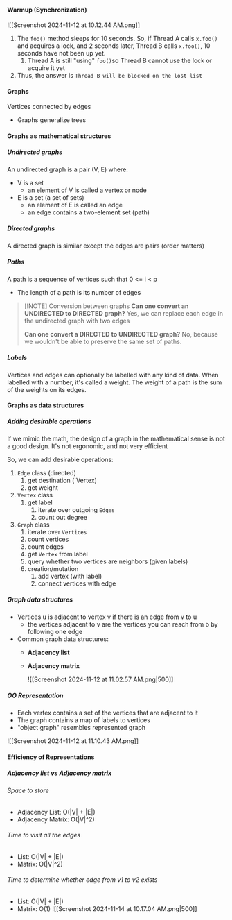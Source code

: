 #### Warmup (Synchronization)

![[Screenshot 2024-11-12 at 10.12.44 AM.png]]
1. The `foo()` method sleeps for 10 seconds. So, if Thread A calls `x.foo()` and acquires a lock, and 2 seconds later, Thread B calls `x.foo()`, 10 seconds have not been up yet. 
	1. Thread A is still "using" `foo()`so Thread B cannot use the lock or acquire it yet 
2. Thus, the answer is `Thread B will be blocked on the lost list`
#### Graphs 
Vertices connected by edges 
- Graphs generalize trees 
#### Graphs as mathematical structures
##### Undirected graphs 
An undirected graph is a pair (V, E) where: 
- V is a set 
	- an element of V is called a vertex or node 
- E is a set (a set of sets)
	- an element of E is called an edge 
	- an edge contains a two-element set (path)
##### Directed graphs 
A directed graph is similar except the edges are pairs (order matters)
##### Paths 
A path is a sequence of vertices such that 0 <= i < p
- The length of a path is its number of edges 

> [!NOTE] Conversion between graphs
> **Can one convert an UNDIRECTED to DIRECTED graph?**
> 	Yes, we can replace each edge in the undirected graph with two edges 
> 	
> **Can one convert a DIRECTED to UNDIRECTED graph?**
> 	No, because we wouldn't be able to preserve the same set of paths. 
##### Labels 
Vertices and edges can optionally be labelled with any kind of data. When labelled with a number, it's called a weight. The weight of a path is the sum of the weights on its edges. 
#### Graphs as data structures 
##### Adding desirable operations 
If we mimic the math, the design of a graph in the mathematical sense is not a good design. It's not ergonomic, and not very efficient 

So, we can add desirable operations: 
1. `Edge` class (directed)
	1. get destination (`Vertex)
	2. get weight 
2. `Vertex` class 
	1. get label 
		1. iterate over outgoing `Edges`
		2. count out degree 
3. `Graph` class
	1. iterate over `Vertices`
	2. count vertices 
	3. count edges 
	4. get `Vertex` from label 
	5. query whether two vertices are neighbors (given labels)
	6. creation/mutation 
		1. add vertex (with label)
		2. connect vertices with edge 
##### Graph data structures 
- Vertices u is adjacent to vertex v if there is an edge from v to u 
	- the vertices adjacent to v are the vertices you can reach from b by following one edge 
- Common graph data structures: 
	- **Adjacency list**
	- **Adjacency matrix**
	
		![[Screenshot 2024-11-12 at 11.02.57 AM.png|500]]
##### OO Representation 
- Each vertex contains a set of the vertices that are adjacent to it 
- The graph contains a map of labels to vertices 
- "object graph" resembles represented graph 

![[Screenshot 2024-11-12 at 11.10.43 AM.png]]
#### Efficiency of Representations 
##### Adjacency list vs Adjacency matrix 
###### Space to store 
- Adjacency List: O(|V| + |E|)
- Adjacency Matrix: O(|V|^2)
###### Time to visit all the edges 
- List: O(|V| + |E|)
- Matrix: O(|V|^2)
###### Time to determine whether edge from v1 to v2 exists 
- List: O(|V| + |E|)
- Matrix: O(1)
![[Screenshot 2024-11-14 at 10.17.04 AM.png|500]]